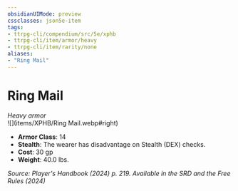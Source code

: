 ```yaml
---
obsidianUIMode: preview
cssclasses: json5e-item
tags:
- ttrpg-cli/compendium/src/5e/xphb
- ttrpg-cli/item/armor/heavy
- ttrpg-cli/item/rarity/none
aliases: 
- "Ring Mail"
---
```

# Ring Mail
*Heavy armor*  
![](items/XPHB/Ring Mail.webp#right)

- **Armor Class**: 14
- **Stealth**: The wearer has disadvantage on Stealth (DEX) checks.
- **Cost**: 30 gp
- **Weight**: 40.0 lbs.

*Source: Player's Handbook (2024) p. 219. Available in the <span title='Systems Reference Document (5.2)'>SRD</span> and the Free Rules (2024)*